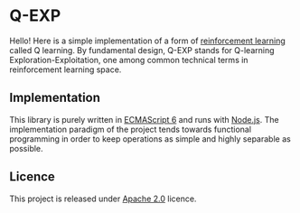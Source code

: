 # Q-EXP

Hello! Here is a simple implementation of a form of 
[reinforcement learning](http://www.cs.indiana.edu/~gasser/Salsa/rl.html) 
called Q learning.  By fundamental design, Q-EXP stands 
for Q-learning Exploration-Exploitation, one among 
common technical terms in reinforcement learning space.

## Implementation

This library is purely written in [ECMAScript 6](https://github.com/lukehoban/es6features) and runs 
with [Node.js](https://nodejs.org/en/). The implementation paradigm 
of the project tends towards functional programming in order to 
keep operations as simple and highly separable as possible.


## Licence

This project is released under [Apache 2.0](http://www.apache.org/licenses/LICENSE-2.0) licence.